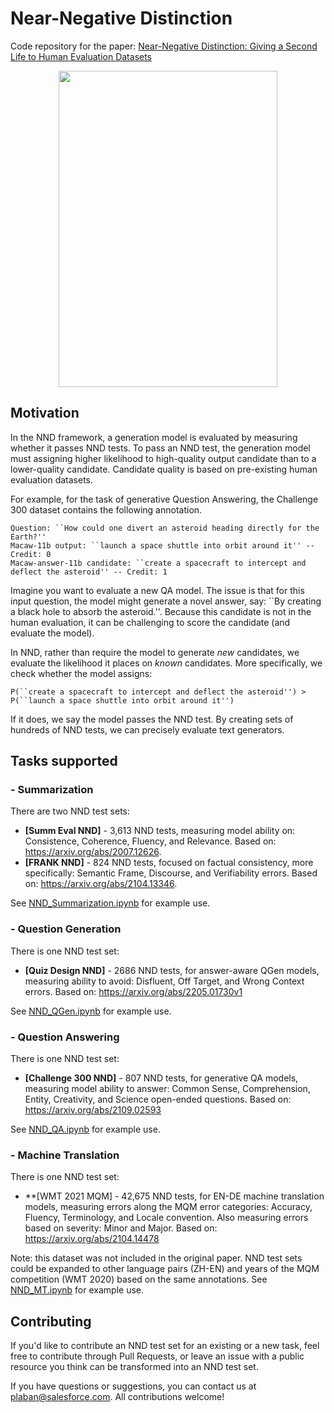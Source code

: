 # Near-Negative Distinction

Code repository for the paper: [Near-Negative Distinction: Giving a Second Life to Human Evaluation Datasets](https://arxiv.org/abs/2205.06871v1)

<p align="center">
  <img width="350" height="506" src="https://tingofurro.github.io/images/nnd_diagram.png">
</p>

## Motivation

In the NND framework, a generation model is evaluated by measuring whether it passes NND tests. To pass an NND test, the generation model must assigning higher likelihood to high-quality output candidate than to a lower-quality candidate. Candidate quality is based on pre-existing human evaluation datasets.

For example, for the task of generative Question Answering, the Challenge 300 dataset contains the following annotation.
```
Question: ``How could one divert an asteroid heading directly for the Earth?''
Macaw-11b output: ``launch a space shuttle into orbit around it'' -- Credit: 0
Macaw-answer-11b candidate: ``create a spacecraft to intercept and deflect the asteroid'' -- Credit: 1
```

Imagine you want to evaluate a new QA model. The issue is that for this input question, the model might generate a novel answer, say: ``By creating a black hole to absorb the asteroid.''. Because this candidate is not in the human evaluation, it can be challenging to score the candidate (and evaluate the model).

In NND, rather than require the model to generate *new* candidates, we evaluate the likelihood it places on *known* candidates. More specifically, we check whether the model assigns:
```
P(``create a spacecraft to intercept and deflect the asteroid'') > P(``launch a space shuttle into orbit around it'')
```
If it does, we say the model passes the NND test. By creating sets of hundreds of NND tests, we can precisely evaluate text generators.

## Tasks supported

### - Summarization

There are two NND test sets:
- **[Summ Eval NND]** - 3,613 NND tests, measuring model ability on: Consistence, Coherence, Fluency, and Relevance. Based on: https://arxiv.org/abs/2007.12626.
- **[FRANK NND]** - 824 NND tests, focused on factual consistency, more specifically: Semantic Frame, Discourse, and Verifiability errors.  Based on: https://arxiv.org/abs/2104.13346.

See [NND_Summarization.ipynb](https://github.com/MetaMind/nnd/blob/main/NND_Summarization.ipynb) for example use.

### - Question Generation

There is one NND test set:
- **[Quiz Design NND]** - 2686 NND tests, for answer-aware QGen models, measuring ability to avoid: Disfluent, Off Target, and Wrong Context errors. Based on: https://arxiv.org/abs/2205.01730v1

See [NND_QGen.ipynb](https://github.com/MetaMind/nnd/blob/main/NND_QGen.ipynb) for example use.

### - Question Answering

There is one NND test set:
- **[Challenge 300 NND]** - 807 NND tests, for generative QA models, measuring model ability to answer: Common Sense, Comprehension, Entity, Creativity, and Science open-ended questions. Based on: https://arxiv.org/abs/2109.02593

See [NND_QA.ipynb](https://github.com/MetaMind/nnd/blob/main/NND_QA.ipynb) for example use.

### - Machine Translation

There is one NND test set:
- **[WMT 2021 MQM] - 42,675 NND tests, for EN-DE machine translation models, measuring errors along the MQM error categories: Accuracy, Fluency, Terminology, and Locale convention. Also measuring errors based on severity: Minor and Major. Based on: https://arxiv.org/abs/2104.14478

Note: this dataset was not included in the original paper. NND test sets could be expanded to other language pairs (ZH-EN) and years of the MQM competition (WMT 2020) based on the same annotations. See [NND_MT.ipynb](https://github.com/MetaMind/nnd/blob/main/NND_MT.ipynb) for example use.

## Contributing

If you'd like to contribute an NND test set for an existing or a new task, feel free to contribute through Pull Requests, or leave an issue with a public resource you think can be transformed into an NND test set.

If you have questions or suggestions, you can contact us at plaban@salesforce.com. All contributions welcome!
